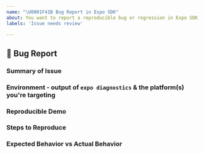 ```yaml
---
name: "\U0001F41B Bug Report in Expo SDK"
about: You want to report a reproducible bug or regression in Expo SDK.
labels: 'Issue needs review'

---
```

<!-- ATTENTION:
The US Thanksgiving holiday is this week, so responses from the Expo team will slow down from Nov. 25th to Dec. 1st. We’ll still be monitoring all of our services (i.e. builds, hosting, notifications) as usual.
If you’re celebrating Thanksgiving this week, enjoy your holiday! Stay safe and we’ll see you after the holidays
Thanks!
The Expo team
-->

## 🐛 Bug Report

### Summary of Issue <!-- (just a few sentences) -->


### Environment - output of `expo diagnostics` & the platform(s) you're targeting


### Reproducible Demo

<!--
- This should include as little code as possible, please don't simply link your entire project
- Sharing a link to a [Snack](https://snack.expo.io/) is a GREAT way to provide a reproducible demo :) 
- If a reproducible demo, or a complete list of steps from blank project to bug, are not provided, it is very likely your issue will be closed
- If you need more guidance, please see https://stackoverflow.com/help/mcve
-->
<!--
As an added benefit- creating a repro may help you identify the source of the bug, which means we are one step closer to fixing it! Thanks for helping us help you!
-->
 
### Steps to Reproduce


### Expected Behavior vs Actual Behavior



